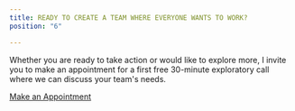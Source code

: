 ```yaml
---
title: READY TO CREATE A TEAM WHERE EVERYONE WANTS TO WORK?
position: "6"

---
```

Whether you are ready to take action or would like to explore more, I invite you to make an appointment for a first free 30-minute exploratory call where we can discuss your team's needs.

<a class="button" href="https://www.gorendezvous.com/homepage/111690" target="_blank">Make an Appointment</a>